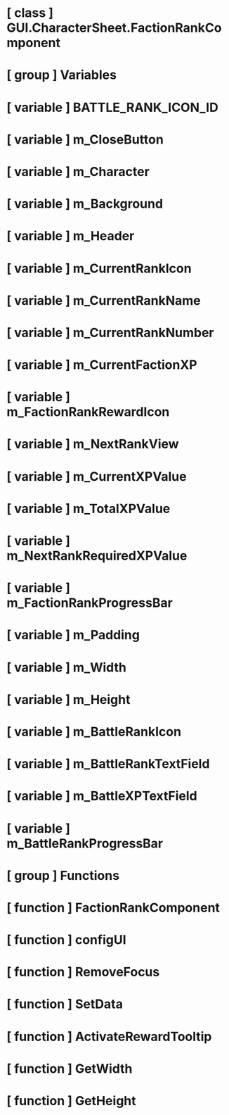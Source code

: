 # [ class ] GUI.CharacterSheet.FactionRankComponent

# [ group ] Variables

# [ variable ] BATTLE_RANK_ICON_ID

# [ variable ] m_CloseButton

# [ variable ] m_Character

# [ variable ] m_Background

# [ variable ] m_Header

# [ variable ] m_CurrentRankIcon

# [ variable ] m_CurrentRankName

# [ variable ] m_CurrentRankNumber

# [ variable ] m_CurrentFactionXP

# [ variable ] m_FactionRankRewardIcon

# [ variable ] m_NextRankView

# [ variable ] m_CurrentXPValue

# [ variable ] m_TotalXPValue

# [ variable ] m_NextRankRequiredXPValue

# [ variable ] m_FactionRankProgressBar

# [ variable ] m_Padding

# [ variable ] m_Width

# [ variable ] m_Height

# [ variable ] m_BattleRankIcon

# [ variable ] m_BattleRankTextField

# [ variable ] m_BattleXPTextField

# [ variable ] m_BattleRankProgressBar

# [ group ] Functions

# [ function ] FactionRankComponent

# [ function ] configUI

# [ function ] RemoveFocus

# [ function ] SetData

# [ function ] ActivateRewardTooltip

# [ function ] GetWidth

# [ function ] GetHeight

